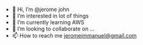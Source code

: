 - 👋 Hi, I’m @jerome john
- 👀 I’m interested in lot of things
- 🌱 I’m currently learning AWS
- 💞️ I’m looking to collaborate on ...
- 📫 How to reach me jeromeimmanuel@gmail.com

<!---
jeromecnan/jeromecnan is a ✨ special ✨ repository because its `README.md` (this file) appears on your GitHub profile.
You can click the Preview link to take a look at your changes.
--->
